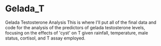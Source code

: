 # Gelada_T
Gelada Testosterone Analysis
This is where I'll put all of the final data and code for the analysis of the predictors of gelada testosterone levels, focusing on the effects of 'cyst' on T given rainfall, temperature, male status, cortisol, and T assay employed.
